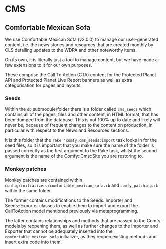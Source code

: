 # CMS

## Comfortable Mexican Sofa

We use Comfortable Mexican Sofa (v2.0.0) to manage our user-generated content, i.e.
the news stories and resources that are created monthly by CLS detailing updates to
the WDPA and other noteworthy items. 

On its own, it is literally just a tool to manage content, but we have made a few
extensions to it for our own purposes.

These comprise the Call To Action (CTA) content for the Protected Planet API and 
Protected Planet Live Report banners as well as extra categorisation for pages and layouts.

### Seeds

Within the `db` submodule/folder there is a folder called `cms_seeds` which contains
all of the pages, files and other content, in HTML format, that has been dumped from the database. This 
is not 100% up to date and likely will never be, because of frequent changes to the content
on production, in particular with respect to the News and Resources sections.

It is this folder that the `rake 'comfy:cms_seeds:import` task looks in for the 
seed files, so it is important that you make sure the name of the folder is passed
correctly as the first argument to the Rake task, whilst the second argument is
the name of the Comfy::Cms::Site you are restoring to.

### Monkey patches

Monkey patches are contained within `config/initializers/comfortable_mexican_sofa.rb`
and `comfy_patching.rb` within the same folder. 

The former contains modifications to the Seeds::Importer and Seeds::Exporter 
classes to enable them to import and export the CallToAction model mentioned 
previously via metaprogramming. 

The latter contains relationships and methods that are passed to the Comfy models by 
reopening them, as well as further changes to the Importer and Exporter that cannot
be adequately inserted into the `comfortable_mexican_sofa` initializer, as they
reopen existing methods and insert extra code into them.

